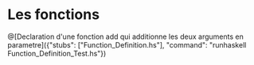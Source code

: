 # Les fonctions
@[Declaration d'une fonction add qui additionne les deux arguments en parametre]({"stubs": ["Function_Definition.hs"], "command": "runhaskell Function_Definition_Test.hs"})
